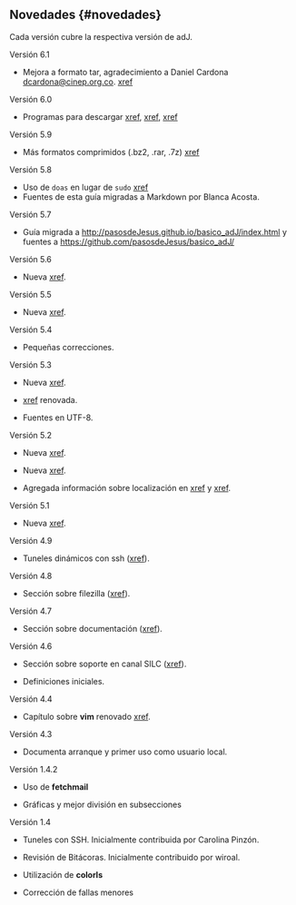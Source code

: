 ## Novedades {#novedades}

Cada versión cubre la respectiva versión de adJ.

Versión 6.1
  - Mejora a formato tar, agradecimiento a Daniel Cardona 
    <dcardona@cinep.org.co>.  [xref](#formatos_de_archivos)

Versión 6.0

  - Programas para descargar [xref](#ftp), [xref](#curl), [xref](#wget)

Versión 5.9

  - Más formatos comprimidos (.bz2, .rar, .7z) [xref](#formatos_de_archivos)

Versión 5.8

  - Uso de ```doas``` en lugar de ```sudo``` 
	[xref](#labores_basicas_de_administracion)
  - Fuentes de esta guía migradas a Markdown por Blanca Acosta.

  
Versión 5.7

  - Guía migrada a <http://pasosdeJesus.github.io/basico_adJ/index.html> y fuentes a <https://github.com/pasosdeJesus/basico_adJ/>

Versión 5.6

  - Nueva [xref](#editor_mg).

Versión 5.5

  - Nueva [xref](#editor_xfw).

Versión 5.4

  - Pequeñas correcciones.

Versión 5.3

  - Nueva [xref](#particiones_cifradas).

  - [xref](#administrador_de_archivos_xfe) renovada.

  - Fuentes en UTF-8.

Versión 5.2

  - Nueva [xref](#locale).

  - Nueva [xref](#administrador_de_archivos_xfe).

  - Agregada información sobre localización en [xref](#mutt_y_procmail) y [xref](#editor_vi).

Versión 5.1

  - Nueva [xref](#uso_de_medios_de_almacenamiento).

Versión 4.9

  - Tuneles dinámicos con ssh ([xref](#tunel_con_protocolo_socks)).

Versión 4.8

  - Sección sobre filezilla ([xref](#filezilla)).

Versión 4.7

  - Sección sobre documentación ([xref](#soporte)).

Versión 4.6

  - Sección sobre soporte en canal SILC ([xref](#soporte)).

  - Definiciones iniciales.

Versión 4.4

  - Capítulo sobre **vim** renovado [xref](#vim).

Versión 4.3

  - Documenta arranque y primer uso como usuario local.

Versión 1.4.2

  - Uso de **fetchmail**

  - Gráficas y mejor división en subsecciones

Versión 1.4

  - Tuneles con SSH. Inicialmente contribuida por Carolina Pinzón.

  - Revisión de Bitácoras. Inicialmente contribuido por wiroal.

  - Utilización de **colorls**

  - Corrección de fallas menores
